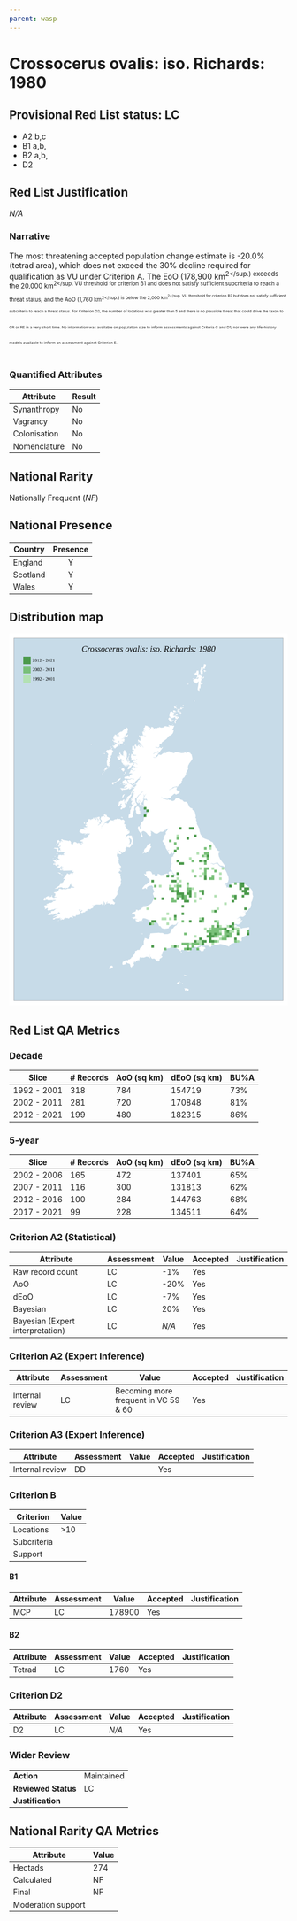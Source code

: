 ```yaml
---
parent: wasp
---
```


# Crossocerus ovalis: iso. Richards: 1980

## Provisional Red List status: LC
- A2 b,c
- B1 a,b, 
- B2 a,b, 
- D2

## Red List Justification
*N/A*
### Narrative


The most threatening accepted population change estimate is -20.0% (tetrad area), which does not exceed the 30% decline required for qualification as VU under Criterion A. The EoO (178,900 km<sup>2</sup.) exceeds the 20,000 km<sup>2</sup. VU threshold for criterion B1 and does not satisfy sufficient subcriteria to reach a threat status, and the AoO (1,760 km<sup>2</sup.) is below the 2,000 km<sup>2</sup. VU threshold for criterion B2 but does not satisfy sufficient subcriteria to reach a threat status. For Criterion D2, the number of locations was greater than 5 and there is no plausible threat that could drive the taxon to CR or RE in a very short time. No information was available on population size to inform assessments against Criteria C and D1; nor were any life-history models available to inform an assessment against Criterion E.
### Quantified Attributes
|Attribute|Result|
|---|---|
|Synanthropy|No|
|Vagrancy|No|
|Colonisation|No|
|Nomenclature|No|


## National Rarity
Nationally Frequent (*NF*)

## National Presence
|Country|Presence
|---|:-:|
|England|Y|
|Scotland|Y|
|Wales|Y|


## Distribution map
![](../map/406.svg)

## Red List QA Metrics
### Decade
| Slice | # Records | AoO (sq km) | dEoO (sq km) |BU%A |
|---|---|---|---|---|
|1992 - 2001|318|784|154719|73%|
|2002 - 2011|281|720|170848|81%|
|2012 - 2021|199|480|182315|86%|
### 5-year
| Slice | # Records | AoO (sq km) | dEoO (sq km) |BU%A |
|---|---|---|---|---|
|2002 - 2006|165|472|137401|65%|
|2007 - 2011|116|300|131813|62%|
|2012 - 2016|100|284|144763|68%|
|2017 - 2021|99|228|134511|64%|
### Criterion A2 (Statistical)
|Attribute|Assessment|Value|Accepted|Justification
|---|---|---|---|---|
|Raw record count|LC|-1%|Yes||
|AoO|LC|-20%|Yes||
|dEoO|LC|-7%|Yes||
|Bayesian|LC|20%|Yes||
|Bayesian (Expert interpretation)|LC|*N/A*|Yes||
### Criterion A2 (Expert Inference)
|Attribute|Assessment|Value|Accepted|Justification
|---|---|---|---|---|
|Internal review|LC|Becoming more frequent in VC 59 & 60|Yes||
### Criterion A3 (Expert Inference)
|Attribute|Assessment|Value|Accepted|Justification
|---|---|---|---|---|
|Internal review|DD||Yes||
### Criterion B
|Criterion| Value|
|---|---|
|Locations|>10|
|Subcriteria||
|Support||
#### B1
|Attribute|Assessment|Value|Accepted|Justification
|---|---|---|---|---|
|MCP|LC|178900|Yes||
#### B2
|Attribute|Assessment|Value|Accepted|Justification
|---|---|---|---|---|
|Tetrad|LC|1760|Yes||
### Criterion D2
|Attribute|Assessment|Value|Accepted|Justification
|---|---|---|---|---|
|D2|LC|*N/A*|Yes||
### Wider Review
|  |  |
|---|---|
|**Action**|Maintained|
|**Reviewed Status**|LC|
|**Justification**||


## National Rarity QA Metrics
|Attribute|Value|
|---|---|
|Hectads|274|
|Calculated|NF|
|Final|NF|
|Moderation support||


